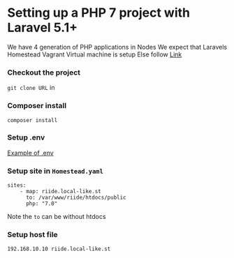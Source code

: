 # Setting up a PHP 7 project with Laravel 5.1+

We have 4 generation of PHP applications in Nodes
We expect that Laravels Homestead Vagrant Virtual machine is setup
Else follow [Link](https://github.com/nodes-php/readme/blob/master/Guides/Setup/setup-php7-local-enviroment.md)

### Checkout the project
`git clone URL` in

### Composer install
`composer install`

### Setup .env
[Example of .env](https://github.com/nodes-projects/readme/blob/master/laravel/homestead-env.md)

### Setup site in `Homestead.yaml`

```
sites:
    - map: riide.local-like.st
      to: /var/www/riide/htdocs/public 
      php: "7.0"
```
Note the `to` can be without htdocs

### Setup host file

```
192.168.10.10 riide.local-like.st
```



